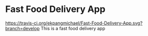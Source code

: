 # Fast Food Delivery App
https://travis-ci.org/ekpangmichael/Fast-Food-Delivery-App.svg?branch=develop
This is a fast food delivery app

